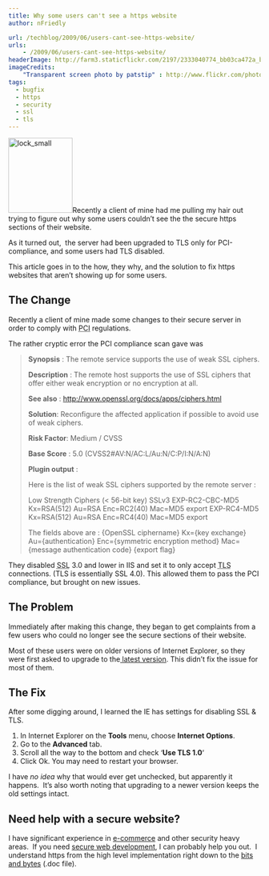```yaml
---
title: Why some users can't see a https website
author: nFriedly

url: /techblog/2009/06/users-cant-see-https-website/
urls:
    - /2009/06/users-cant-see-https-website/
headerImage: http://farm3.staticflickr.com/2197/2333040774_bb03ca472a_b.jpg
imageCredits: 
	"Transparent screen photo by patstip" : http://www.flickr.com/photos/24468787@N05/2333040774/
tags:
  - bugfix
  - https
  - security
  - ssl
  - tls
---
```

<img class="alignleft size-thumbnail wp-image-41" title="lock_small" src="/techblog/wp-content/uploads/2009/06/lock_small-128x150.jpg" alt="lock_small" width="128" height="150" />Recently a client of mine had me pulling my hair out trying to figure out why some users couldn&#8217;t see the the secure https sections of their website.

As it turned out,  the server had been upgraded to TLS only for PCI-compliance, and some users had TLS disabled.

This article goes in to the how, they why, and the solution to fix https websites that aren&#8217;t showing up for some users.

<!--more-->

## The Change

Recently a client of mine made some changes to their secure server in order to comply with <acronym title="Payment Card Industry">PCI</acronym> regulations.

The rather cryptic error the PCI compliance scan gave was

> **Synopsis** : The remote service supports the use of weak SSL ciphers.
>
> **Description** : The remote host supports the use of SSL ciphers that offer either weak encryption or no encryption at all.
>
> **See also** : http://www.openssl.org/docs/apps/ciphers.html
>
> **Solution**: Reconfigure the affected application if possible to avoid use of weak ciphers.
>
> **Risk Factor**: Medium  / CVSS
>
> **Base Score** : 5.0 (CVSS2#AV:N/AC:L/Au:N/C:P/I:N/A:N)
>
> **Plugin output** :
>
> Here is the list of weak SSL ciphers supported by the remote server :
>
> Low Strength Ciphers (&lt; 56-bit key) SSLv3 EXP-RC2-CBC-MD5 Kx=RSA(512) Au=RSA Enc=RC2(40) Mac=MD5 export EXP-RC4-MD5 Kx=RSA(512) Au=RSA Enc=RC4(40) Mac=MD5 export
>
> The fields above are : {OpenSSL ciphername} Kx={key exchange} Au={authentication} Enc={symmetric encryption method} Mac={message authentication code} {export flag}</pre>

They disabled <acronym title="Secure Socket Layer">SSL</acronym> 3.0 and lower in IIS and set it to only accept <acronym title="Transport Layer Security">TLS</acronym> connections. (TLS is essentially SSL 4.0). This allowed them to pass the PCI compliance, but brought on new issues.

## The Problem

Immediately after making this change, they began to get complaints from a few users who could no longer see the secure sections of their website.

Most of these users were on older versions of Internet Explorer, so they were first asked to upgrade to the<a rel="nofollow" href="http://www.microsoft.com/windows/internet-explorer/"> latest version</a>. This didn&#8217;t fix the issue for most of them.

## The Fix

After some digging around, I learned the IE has settings for disabling SSL & TLS.

1.  In Internet Explorer on the **Tools** menu, choose **Internet Options**.
2.  Go to the **Advanced** tab.
3.  Scroll all the way to the bottom and check &#8216;**Use <span class="il">TLS</span> 1.0**&#8216;
4.  Click Ok. You may need to restart your browser.

I have *no idea* why that would ever get unchecked, but apparently it happens.  It&#8217;s also worth noting that upgrading to a newer version keeps the old settings intact.

## Need help with a secure website?

I have significant experience in [e-commerce][1] and other security heavy areas.  If you need [secure web development][1], I can probably help you out.  I understand https from the high level implementation right down to the [bits and bytes][2] (.doc file).

 [1]: /portfolio
 [2]: /stuff/Nathan_Friedly_SSL_TLS.doc
